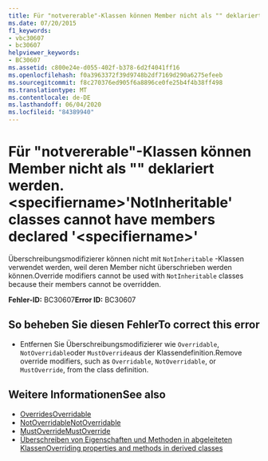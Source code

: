 ```yaml
---
title: Für "notvererable"-Klassen können Member nicht als "" deklariert werden. <specifiername>
ms.date: 07/20/2015
f1_keywords:
- vbc30607
- bc30607
helpviewer_keywords:
- BC30607
ms.assetid: c800e24e-d055-402f-b378-6d2f4041ff16
ms.openlocfilehash: f0a3963372f39d9748b2df7169d290a6275efeeb
ms.sourcegitcommit: f8c270376ed905f6a8896ce0fe25b4f4b38ff498
ms.translationtype: MT
ms.contentlocale: de-DE
ms.lasthandoff: 06/04/2020
ms.locfileid: "84389940"
---
```

# <a name="notinheritable-classes-cannot-have-members-declared-specifiername"></a><span data-ttu-id="142be-102">Für "notvererable"-Klassen können Member nicht als "" deklariert werden. \<specifiername></span><span class="sxs-lookup"><span data-stu-id="142be-102">'NotInheritable' classes cannot have members declared '\<specifiername>'</span></span>
<span data-ttu-id="142be-103">Überschreibungsmodifizierer können nicht mit `NotInheritable` -Klassen verwendet werden, weil deren Member nicht überschrieben werden können.</span><span class="sxs-lookup"><span data-stu-id="142be-103">Override modifiers cannot be used with `NotInheritable` classes because their members cannot be overridden.</span></span>  
  
 <span data-ttu-id="142be-104">**Fehler-ID:** BC30607</span><span class="sxs-lookup"><span data-stu-id="142be-104">**Error ID:** BC30607</span></span>  
  
## <a name="to-correct-this-error"></a><span data-ttu-id="142be-105">So beheben Sie diesen Fehler</span><span class="sxs-lookup"><span data-stu-id="142be-105">To correct this error</span></span>  
  
- <span data-ttu-id="142be-106">Entfernen Sie Überschreibungsmodifizierer wie `Overridable`, `NotOverridable`oder `MustOverride`aus der Klassendefinition.</span><span class="sxs-lookup"><span data-stu-id="142be-106">Remove override modifiers, such as `Overridable`, `NotOverridable`, or `MustOverride`, from the class definition.</span></span>  
  
## <a name="see-also"></a><span data-ttu-id="142be-107">Weitere Informationen</span><span class="sxs-lookup"><span data-stu-id="142be-107">See also</span></span>

- [<span data-ttu-id="142be-108">Overrides</span><span class="sxs-lookup"><span data-stu-id="142be-108">Overridable</span></span>](../language-reference/modifiers/overridable.md)
- [<span data-ttu-id="142be-109">NotOverridable</span><span class="sxs-lookup"><span data-stu-id="142be-109">NotOverridable</span></span>](../language-reference/modifiers/notoverridable.md)
- [<span data-ttu-id="142be-110">MustOverride</span><span class="sxs-lookup"><span data-stu-id="142be-110">MustOverride</span></span>](../language-reference/modifiers/mustoverride.md)
- [<span data-ttu-id="142be-111">Überschreiben von Eigenschaften und Methoden in abgeleiteten Klassen</span><span class="sxs-lookup"><span data-stu-id="142be-111">Overriding properties and methods in derived classes</span></span>](../programming-guide/language-features/objects-and-classes/inheritance-basics.md#overriding-properties-and-methods-in-derived-classes)
